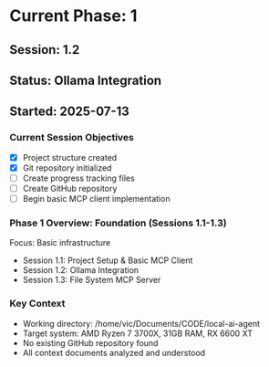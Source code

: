 # Current Phase: 1
## Session: 1.2
## Status: Ollama Integration
## Started: 2025-07-13

### Current Session Objectives
- [x] Project structure created
- [x] Git repository initialized
- [ ] Create progress tracking files
- [ ] Create GitHub repository
- [ ] Begin basic MCP client implementation

### Phase 1 Overview: Foundation (Sessions 1.1-1.3)
Focus: Basic infrastructure
- Session 1.1: Project Setup & Basic MCP Client
- Session 1.2: Ollama Integration  
- Session 1.3: File System MCP Server

### Key Context
- Working directory: /home/vic/Documents/CODE/local-ai-agent
- Target system: AMD Ryzen 7 3700X, 31GB RAM, RX 6600 XT
- No existing GitHub repository found
- All context documents analyzed and understood